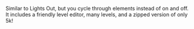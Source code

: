 Similar to Lights Out, but you cycle through elements instead of on and off. It includes a friendly level editor, many levels, and a zipped version of only 5k!
